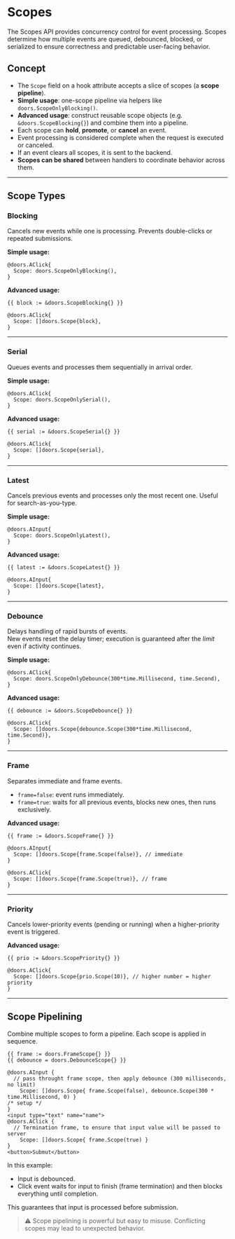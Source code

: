 # Scopes

The Scopes API provides concurrency control for event processing. Scopes determine how multiple events are queued, debounced, blocked, or serialized to ensure correctness and predictable user-facing behavior.

## Concept

* The `Scope` field on a hook attribute accepts a slice of scopes (a **scope pipeline**).  
* **Simple usage**: one-scope pipeline via helpers like `doors.ScopeOnlyBlocking()`.  
* **Advanced usage**: construct reusable scope objects (e.g. `&doors.ScopeBlocking{}`) and combine them into a pipeline.  
* Each scope can **hold**, **promote**, or **cancel** an event.  
* Event processing is considered complete when the request is executed or canceled.  
* If an event clears all scopes, it is sent to the backend.  
* **Scopes can be shared** between handlers to coordinate behavior across them.

---

## Scope Types

### Blocking

Cancels new events while one is processing. Prevents double-clicks or repeated submissions.

**Simple usage:**

```templ
@doors.AClick{
  Scope: doors.ScopeOnlyBlocking(),
}
```

**Advanced usage:**

```templ
{{ block := &doors.ScopeBlocking{} }}

@doors.AClick{
  Scope: []doors.Scope{block},
}
```

---

### Serial

Queues events and processes them sequentially in arrival order.

**Simple usage:**

```templ
@doors.AClick{
  Scope: doors.ScopeOnlySerial(),
}
```

**Advanced usage:**

```templ
{{ serial := &doors.ScopeSerial{} }}

@doors.AClick{
  Scope: []doors.Scope{serial},
}
```

---

### Latest

Cancels previous events and processes only the most recent one. Useful for search-as-you-type.

**Simple usage:**

```templ
@doors.AInput{
  Scope: doors.ScopeOnlyLatest(),
}
```

**Advanced usage:**

```templ
{{ latest := &doors.ScopeLatest{} }}

@doors.AInput{
  Scope: []doors.Scope{latest},
}
```

---

### Debounce

Delays handling of rapid bursts of events.  
New events reset the delay timer; execution is guaranteed after the *limit* even if activity continues.

**Simple usage:**

```templ
@doors.AClick{
  Scope: doors.ScopeOnlyDebounce(300*time.Millisecond, time.Second),
}
```

**Advanced usage:**

```templ
{{ debounce := &doors.ScopeDebounce{} }}

@doors.AClick{
  Scope: []doors.Scope{debounce.Scope(300*time.Millisecond, time.Second)},
}
```

---

### Frame

Separates immediate and frame events.  

* `frame=false`: event runs immediately.  
* `frame=true`: waits for all previous events, blocks new ones, then runs exclusively.

**Advanced usage:**

```templ
{{ frame := &doors.ScopeFrame{} }}

@doors.AInput{
  Scope: []doors.Scope{frame.Scope(false)}, // immediate
}

@doors.AClick{
  Scope: []doors.Scope{frame.Scope(true)}, // frame
}
```

---

### Priority

Cancels lower-priority events (pending or running) when a higher-priority event is triggered.

**Advanced usage:**

```templ
{{ prio := &doors.ScopePriority{} }}

@doors.AClick{
  Scope: []doors.Scope{prio.Scope(10)}, // higher number = higher priority
}
```

---

## Scope Pipelining

Combine multiple scopes to form a pipeline. Each scope is applied in sequence.

```templ
{{ frame := doors.FrameScope{} }}
{{ debounce = doors.DebounceScope{} }}

@doors.AInput {
  // pass throught frame scope, then apply debounce (300 milliseconds, no limit)
	Scope: []doors.Scope{ frame.Scope(false), debounce.Scope(300 * time.Millisecond, 0) }
/* setup */
}
<input type="text" name="name">
@doors.AClick {
  // Termination frame, to ensure that input value will be passed to server
	Scope: []doors.Scope{ frame.Scope(true) }
}
<button>Submut</button>
```

In this example:

* Input is debounced.  
* Click event waits for input to finish (frame termination) and then blocks everything until completion.  

This guarantees that input is processed before submission.  

> ⚠️ Scope pipelining is powerful but easy to misuse. Conflicting scopes may lead to unexpected behavior.
